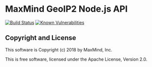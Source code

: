 # MaxMind GeoIP2 Node.js API

[![Build Status](https://api.travis-ci.com/maxmind/GeoIP2-node.svg?branch=master)](https://travis-ci.com/maxmind/GeoIP2-node)
[![Known Vulnerabilities](https://snyk.io/test/github/maxmind/GeoIP2-node/badge.svg)](https://snyk.io/test/github/maxmind/GeoIP2-node)

## Copyright and License ##

This software is Copyright (c) 2018 by MaxMind, Inc.

This is free software, licensed under the Apache License, Version 2.0.
